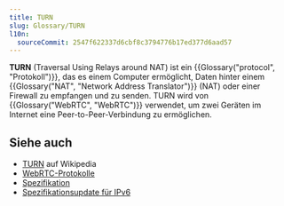 ```yaml
---
title: TURN
slug: Glossary/TURN
l10n:
  sourceCommit: 2547f622337d6cbf8c3794776b17ed377d6aad57
---
```


**TURN** (Traversal Using Relays around NAT) ist ein {{Glossary("protocol", "Protokoll")}}, das es einem Computer ermöglicht, Daten hinter einem {{Glossary("NAT", "Network Address Translator")}} (NAT) oder einer Firewall zu empfangen und zu senden. TURN wird von {{Glossary("WebRTC", "WebRTC")}} verwendet, um zwei Geräten im Internet eine Peer-to-Peer-Verbindung zu ermöglichen.

## Siehe auch

- [TURN](https://en.wikipedia.org/wiki/TURN) auf Wikipedia
- [WebRTC-Protokolle](/de/docs/Web/API/WebRTC_API/Protocols)
- [Spezifikation](https://datatracker.ietf.org/doc/html/rfc5766)
- [Spezifikationsupdate für IPv6](https://datatracker.ietf.org/doc/html/rfc6156.txt)
